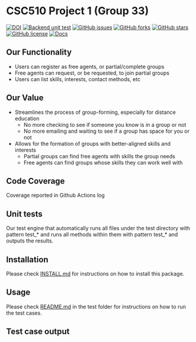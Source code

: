 # CSC510 Project 1 (Group 33)


[![DOI](https://zenodo.org/badge/DOI/10.5281/zenodo.7033329.svg)](https://doi.org/10.5281/zenodo.7033329)
[![Backend unit test](https://github.com/sreedhara-aneesh/csc510-fall22-p1-g33/actions/workflows/backend-unit-test.yml/badge.svg)](https://github.com/sreedhara-aneesh/csc510-fall22-p1-g33/actions/workflows/backend-unit-test.yml)
[![GitHub issues](https://img.shields.io/github/issues/sreedhara-aneesh/csc510-fall22-hw-g33)](https://github.com/sreedhara-aneesh/csc510-fall22-hw-g33/issues)
[![GitHub forks](https://img.shields.io/github/forks/sreedhara-aneesh/csc510-fall22-hw-g33)](https://github.com/sreedhara-aneesh/csc510-fall22-hw-g33/network/members)
[![GitHub stars](https://img.shields.io/github/stars/sreedhara-aneesh/csc510-fall22-hw-g33)](https://github.com/sreedhara-aneesh/csc510-fall22-hw-g33/stargazers)
[![GitHub license](https://img.shields.io/github/license/sreedhara-aneesh/csc510-fall22-hw-g33)](https://github.com/sreedhara-aneesh/csc510-fall22-hw-g33/blob/main/LICENSE.md)
[![Docs](https://img.shields.io/badge/Read_Documentation-blue.svg)](https://sreedhara-aneesh.github.io/csc510-fall22-hw-g33/docs/src.html)

## Our Functionality
- Users can register as free agents, or partial/complete groups
- Free agents can request, or be requested, to join partial groups
- Users can list skills, interests, contact methods, etc

## Our Value
- Streamlines the process of group-forming, especially for distance education
    - No more checking to see if someone you know is in a group or not
    - No more emailing and waiting to see if a group has space for you or not
- Allows for the formation of groups with better-aligned skills and interests
    - Partial groups can find free agents with skills the group needs
    - Free agents can find groups whose skills they can work well with


## Code Coverage

Coverage reported in Github Actions log 

## Unit tests

Our test engine that automatically runs all files under the test directory with pattern test_* and runs all methods within them with pattern test_* and outputs the results.

## Installation

Please check [INSTALL.md](INSTALL.md) for instructions on how to install this package. 

## Usage

Please check [README.md](test/README.md) in the test folder for instructions on how to run the test cases.

## Test case output 
